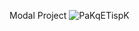 Modal Project
![PaKqETispK](https://user-images.githubusercontent.com/43435014/123536305-234f9500-d747-11eb-8d88-304d872fbe07.gif)
